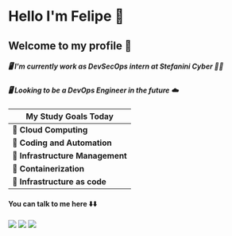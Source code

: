 # Hello I'm Felipe 👋 
## Welcome to my profile 👊


##### 🖥️ I'm currently work as DevSecOps intern at Stefanini Cyber 👨‍💻
##### 🖥️ Looking to be a DevOps Engineer in the future ☁️

| **My Study Goals Today**              |
|---------------------------------------|
| 📙 **Cloud Computing**                |
| 📙 **Coding and Automation**          | 
| 📙 **Infrastructure Management**      | 
| 📙 **Containerization**               | 
| 📙 **Infrastructure as code**         | 

<!--
**Felipe-Antonio19/Felipe-Antonio19** is a ✨ _special_ ✨ repository because its `README.md` (this file) appears on your GitHub profile.

Here are some ideas to get you started:

- 🔭 I’m currently working on ...
- 🌱 I’m currently learning ...
- 👯 I’m looking to collaborate on ...
- 🤔 I’m looking for help with ...
- 💬 Ask me about ...
- 📫 How to reach me: ...
- 😄 Pronouns: ...
- ⚡ Fun fact: ...
-->
#### You can talk to me here ⬇️⬇️
<div> 
  <a href="https://www.linkedin.com/in/felipe-antonio-santos-da-silva-058bb6220/" target="_blank"><img src="https://img.shields.io/badge/-LinkedIn-%230077B5?style=for-the-badge&logo=linkedin&logoColor=white" target="_blank"></a> 
  <a href = "mailto:felipeantonio1907@gmail.com"><img src="https://img.shields.io/badge/-Gmail-%23333?style=for-the-badge&logo=gmail&logoColor=white" target="_blank"></a>
  <a href="https://www.instagram.com/felipe9.a/" target="_blank"><img src="https://img.shields.io/badge/-Instagram-%23E4405F?style=for-the-badge&logo=instagram&logoColor=white" target="_blank"></a>
</div>

